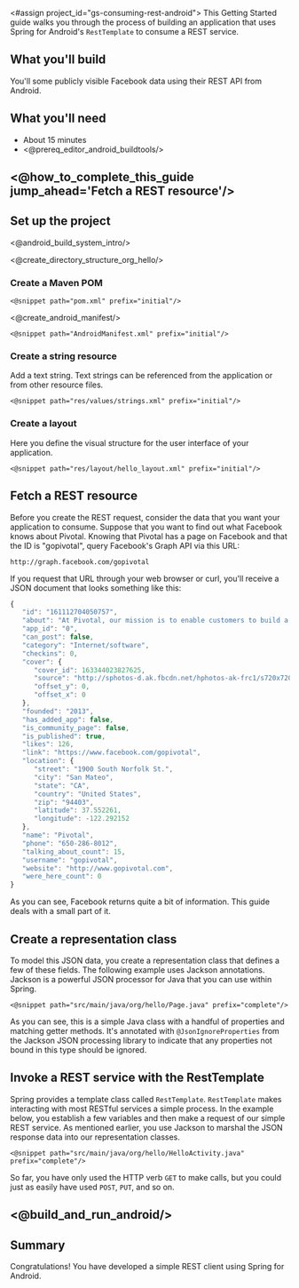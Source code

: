 <#assign project_id="gs-consuming-rest-android">
This Getting Started guide walks you through the process of building an application that uses Spring for Android's `RestTemplate` to consume a REST service.

What you'll build
-----------------

You'll some publicly visible Facebook data using their REST API from Android.

What you'll need
----------------

 - About 15 minutes
 - <@prereq_editor_android_buildtools/>


## <@how_to_complete_this_guide jump_ahead='Fetch a REST resource'/>


<a name="scratch"></a>
Set up the project
------------------

<@android_build_system_intro/>

<@create_directory_structure_org_hello/>

### Create a Maven POM

    <@snippet path="pom.xml" prefix="initial"/>
    
<@create_android_manifest/>

    <@snippet path="AndroidManifest.xml" prefix="initial"/>


### Create a string resource
Add a text string. Text strings can be referenced from the application or from other resource files.

    <@snippet path="res/values/strings.xml" prefix="initial"/>

### Create a layout
Here you define the visual structure for the user interface of your application.

    <@snippet path="res/layout/hello_layout.xml" prefix="initial"/>


<a name="initial"></a>
Fetch a REST resource
------------------------
Before you create the REST request, consider the data that you want your application to consume. Suppose that you want to find out what Facebook knows about Pivotal. Knowing that Pivotal has a page on Facebook and that the ID is "gopivotal", query Facebook's Graph API via this URL:

    http://graph.facebook.com/gopivotal

If you request that URL through your web browser or curl, you'll receive a JSON document that looks something like this:

```javascript
{
   "id": "161112704050757",
   "about": "At Pivotal, our mission is to enable customers to build a new class of applications, leveraging big and fast data, and do all of this with the power of cloud independence. ",
   "app_id": "0",
   "can_post": false,
   "category": "Internet/software",
   "checkins": 0,
   "cover": {
      "cover_id": 163344023827625,
      "source": "http://sphotos-d.ak.fbcdn.net/hphotos-ak-frc1/s720x720/554668_163344023827625_839302172_n.png",
      "offset_y": 0,
      "offset_x": 0
   },
   "founded": "2013",
   "has_added_app": false,
   "is_community_page": false,
   "is_published": true,
   "likes": 126,
   "link": "https://www.facebook.com/gopivotal",
   "location": {
      "street": "1900 South Norfolk St.",
      "city": "San Mateo",
      "state": "CA",
      "country": "United States",
      "zip": "94403",
      "latitude": 37.552261,
      "longitude": -122.292152
   },
   "name": "Pivotal",
   "phone": "650-286-8012",
   "talking_about_count": 15,
   "username": "gopivotal",
   "website": "http://www.gopivotal.com",
   "were_here_count": 0
}
```

As you can see, Facebook returns quite a bit of information. This guide deals with a small part of it.

Create a representation class
-----------------------------

To model this JSON data, you create a representation class that defines a few of these fields. The following example uses Jackson annotations. Jackson is a powerful JSON processor for Java that you can use within Spring.

    <@snippet path="src/main/java/org/hello/Page.java" prefix="complete"/>

As you can see, this is a simple Java class with a handful of properties and matching getter methods. It's annotated with `@JsonIgnoreProperties` from the Jackson JSON processing library to indicate that any properties not bound in this type should be ignored.


Invoke a REST service with the RestTemplate
---------------------------------------

Spring provides a template class called `RestTemplate`. `RestTemplate` makes interacting with most RESTful services a simple process. In the example below, you establish a few variables and then make a request of our simple REST service. As mentioned earlier, you use Jackson to marshal the JSON response data into our representation classes.

    <@snippet path="src/main/java/org/hello/HelloActivity.java" prefix="complete"/>

So far, you have only used the HTTP verb `GET` to make calls, but you could just as easily have used `POST`, `PUT`, and so on.

## <@build_and_run_android/>


Summary
-------

Congratulations! You have developed a simple REST client using Spring for Android.
